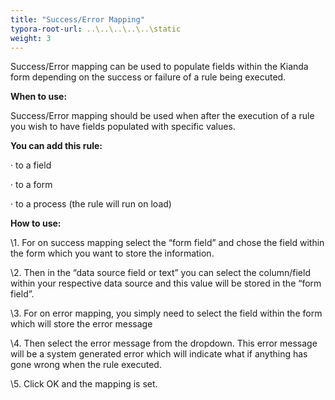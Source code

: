 ```yaml
---
title: "Success/Error Mapping"
typora-root-url: ..\..\..\..\..\static
weight: 3
---
```


Success/Error mapping can be used to populate fields within the Kianda form depending on the success or failure of a rule being executed.

 

**When to use:** 

Success/Error mapping should be used when after the execution of a rule you wish to have fields populated with specific values. 

 

**You can add this rule:**

·    to a field

·    to a form

·    to a process (the rule will run on load)

 

**How to use:**

\1.    For on success mapping select the “form field” and chose the field within the form which you want to store the information. 

\2.    Then in the “data source field or text” you can select the column/field within your respective data source and this value will be stored in the “form field”.

\3.    For on error mapping, you simply need to select the field within the form which will store the error message

\4.    Then select the error message from the dropdown. This error message will be a system generated error which will indicate what if anything has gone wrong when the rule executed.

\5.    Click OK and the mapping is set.
